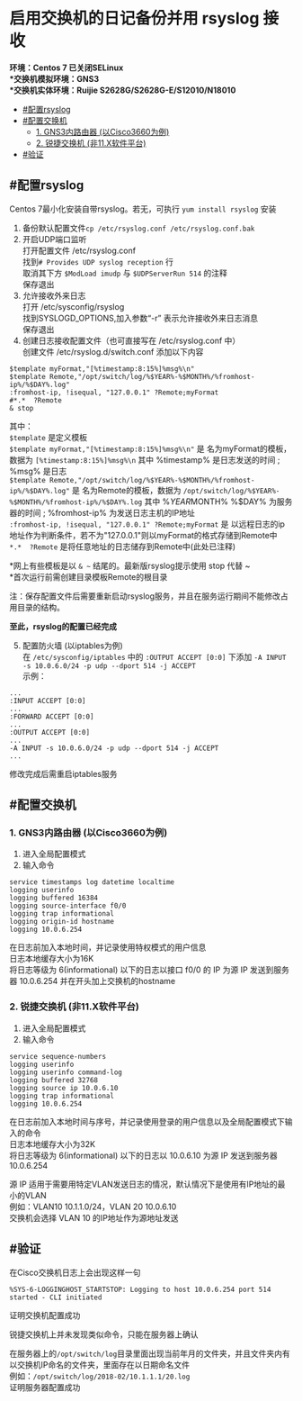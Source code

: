# 启用交换机的日记备份并用 rsyslog 接收 <!-- omit in toc -->
**环境：Centos 7 已关闭SELinux**  
**\*交换机模拟环境：GNS3**  
**\*交换机实体环境：Ruijie S2628G/S2628G-E/S12010/N18010**

- [#配置rsyslog](#配置rsyslog)
- [#配置交换机](#配置交换机)
  - [1. GNS3内路由器 (以Cisco3660为例)](#1-gns3内路由器-以cisco3660为例)
  - [2. 锐捷交换机 (非11.X软件平台)](#2-锐捷交换机-非11x软件平台)
- [#验证](#验证)

## #配置rsyslog
Centos 7最小化安装自带rsyslog。若无，可执行 `yum install rsyslog` 安装  
1. 备份默认配置文件`cp /etc/rsyslog.conf /etc/rsyslog.conf.bak`
2. 开启UDP端口监听  
打开配置文件 /etc/rsyslog.conf  
找到`# Provides UDP syslog reception` 行  
取消其下方 `$ModLoad imudp` 与 `$UDPServerRun 514` 的注释  
保存退出
3. 允许接收外来日志  
打开 /etc/sysconfig/rsyslog  
找到SYSLOGD_OPTIONS,加入参数“-r” 表示允许接收外来日志消息  
保存退出  
4. 创建日志接收配置文件（也可直接写在 /etc/rsyslog.conf 中）  
创建文件 /etc/rsyslog.d/switch.conf 添加以下内容  
```
$template myFormat,"[%timestamp:8:15%]%msg%\n"
$template Remote,"/opt/switch/log/%$YEAR%-%$MONTH%/%fromhost-ip%/%$DAY%.log"
:fromhost-ip, !isequal, "127.0.0.1" ?Remote;myFormat
#*.*  ?Remote
& stop
```
其中：  
`$template` 是定义模板  
`$template myFormat,"[%timestamp:8:15%]%msg%\n"` 是 名为myFormat的模板，数据为 `[%timestamp:8:15%]%msg%\n` 其中 %timestamp% 是日志发送的时间 ; %msg% 是日志  
`$template Remote,"/opt/switch/log/%$YEAR%-%$MONTH%/%fromhost-ip%/%$DAY%.log"` 是 名为Remote的模板，数据为 `/opt/switch/log/%$YEAR%-%$MONTH%/%fromhost-ip%/%$DAY%.log` 其中 %$YEAR% %$MONTH% %$DAY% 为服务器的时间 ; %fromhost-ip% 为发送日志主机的IP地址  
`:fromhost-ip, !isequal, "127.0.0.1" ?Remote;myFormat` 是 以远程日志的ip地址作为判断条件，若不为"127.0.0.1"则以myFormat的格式存储到Remote中  
`*.*  ?Remote` 是将任意地址的日志储存到Remote中(此处已注释)

\*网上有些模板是以 `& ~` 结尾的。最新版rsyslog提示使用 stop 代替 ~  
\*首次运行前需创建目录模板Remote的根目录  

注：保存配置文件后需要重新启动rsyslog服务，并且在服务运行期间不能修改占用目录的结构。

**至此，rsyslog的配置已经完成**

5. 配置防火墙 (以iptables为例)  
在 `/etc/sysconfig/iptables` 中的 `:OUTPUT ACCEPT [0:0]` 下添加 `-A INPUT -s 10.0.6.0/24 -p udp --dport 514 -j ACCEPT`  
示例：
```
...
:INPUT ACCEPT [0:0]
...
:FORWARD ACCEPT [0:0]
...
:OUTPUT ACCEPT [0:0]
...
-A INPUT -s 10.0.6.0/24 -p udp --dport 514 -j ACCEPT
...
```
修改完成后需重启iptables服务

## #配置交换机
### 1. GNS3内路由器 (以Cisco3660为例)
1. 进入全局配置模式
2. 输入命令
```
service timestamps log datetime localtime
logging userinfo
logging buffered 16384
logging source-interface f0/0
logging trap informational
logging origin-id hostname
logging 10.0.6.254
```
在日志前加入本地时间，并记录使用特权模式的用户信息  
日志本地缓存大小为16K  
将日志等级为 6(informational) 以下的日志以接口 f0/0 的 IP 为源 IP 发送到服务器 10.0.6.254 并在开头加上交换机的hostname  

### 2. 锐捷交换机 (非11.X软件平台)  
1. 进入全局配置模式
2. 输入命令
```
service sequence-numbers
logging userinfo
logging userinfo command-log
logging buffered 32768
logging source ip 10.0.6.10
logging trap informational
logging 10.0.6.254
```
在日志前加入本地时间与序号，并记录使用登录的用户信息以及全局配置模式下输入的命令  
日志本地缓存大小为32K  
将日志等级为 6(informational) 以下的日志以 10.0.6.10 为源 IP 发送到服务器 10.0.6.254

源 IP 适用于需要用特定VLAN发送日志的情况，默认情况下是使用有IP地址的最小的VLAN  
例如：VLAN10 10.1.1.0/24，VLAN 20 10.0.6.10  
交换机会选择 VLAN 10 的IP地址作为源地址发送

## #验证
在Cisco交换机日志上会出现这样一句
```
%SYS-6-LOGGINGHOST_STARTSTOP: Logging to host 10.0.6.254 port 514 started - CLI initiated
```
证明交换机配置成功

锐捷交换机上并未发现类似命令，只能在服务器上确认

在服务器上的`/opt/switch/log`目录里面出现当前年月的文件夹，并且文件夹内有以交换机IP命名的文件夹，里面存在以日期命名文件  
例如：`/opt/switch/log/2018-02/10.1.1.1/20.log`  
证明服务器配置成功
